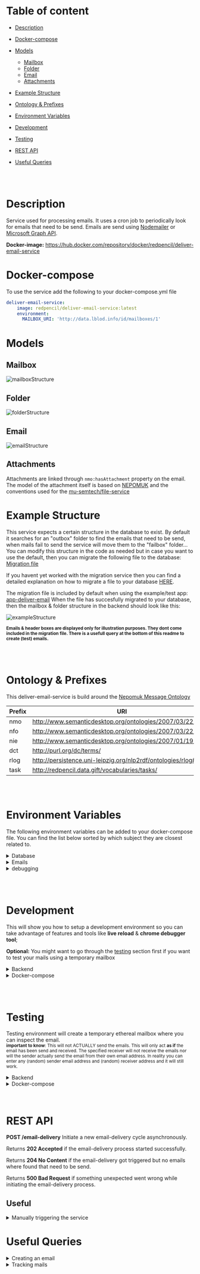 # Table of content

- [Description](#description)
- [Docker-compose](#docker-compose)
- [Models](#models)
  * [Mailbox](#mailbox)
  * [Folder](#folder)
  * [Email](#email)
  * [Attachments](#attachments)
- [Example Structure](#example-structure)
- [Ontology & Prefixes](#ontology--prefixes)
- [Environment Variables](#environment-variables)
- [Development](#development)
- [Testing](#testing)
- [REST API](#rest-api)
- [Useful Queries](#useful-queries)

  <br> <br>
# Description

Service used for processing emails. It uses a cron job to periodically look for emails that need to be send. Emails are send using [Nodemailer](https://nodemailer.com/) or [Microsoft Graph API](https://docs.microsoft.com/en-us/graph/outlook-mail-concept-overview).

**Docker-image:** https://hub.docker.com/repository/docker/redpencil/deliver-email-service

# Docker-compose

To use the service add the following to your docker-compose.yml file

```yaml
deliver-email-service:
    image: redpencil/deliver-email-service:latest
    environment: 
      MAILBOX_URI: 'http://data.lblod.info/id/mailboxes/1'
```

# Models

## Mailbox

![mailboxStructure](https://user-images.githubusercontent.com/52280338/101146729-a7abc080-361b-11eb-948a-3ee07351c9ce.png)

## Folder

![folderStructure](https://user-images.githubusercontent.com/52280338/98683653-94cc0600-2365-11eb-98f7-cae7c7eb085c.png)

## Email

![emailStructure](https://user-images.githubusercontent.com/52280338/100217257-8cea9500-2f13-11eb-9180-20fe7cb1a3a6.png)


## Attachments

Attachments are linked through  `nmo:hasAttachment` property on the email. 
The model of the attachment itself is based on [NEPOMUK](http://oscaf.sourceforge.net/nmo.html#nmo:hasAttachment) and the conventions used for the [mu-semtech/file-service](https://github.com/mu-semtech/file-service)

# Example Structure

This service expects a certain structure in the database to exist. By default it searches for an "outbox" folder to find the emails that need to be send, when mails fail to send the service will move them to the "failbox" folder... You can modify this structure in the code as needed but in case you want to use the default, then you can migrate the following file to the database: [Migration file](https://github.com/aatauil/app-deliver-email/blob/master/config/migrations/20190122110800-mailbox-folders.sparql)

If you havent yet worked with the migration service then you can find a detailed explanation on how to migrate a file to your database [HERE](https://github.com/mu-semtech/mu-migrations-service).

The migration file is included by default when using the example/test app: [app-deliver-email](https://github.com/aatauil/app-deliver-email)
When the file has succesfully migrated to your database, then the mailbox & folder structure in the backend should look like this:

![exampleStructure](https://user-images.githubusercontent.com/52280338/98683867-d361c080-2365-11eb-9c4d-7a800f393106.png)

<sup><b>Emails & header boxes are displayed only for illustration purposes. They dont come included in the migration file. There is a usefull query at the bottom of this readme to create (test) emails.</b></sup>

<br> <br>
# Ontology & Prefixes

This deliver-email-service is build around the [Nepomuk Message Ontology](http://oscaf.sourceforge.net/nmo.html)

| Prefix  | URI |
|---|---|
| nmo | http://www.semanticdesktop.org/ontologies/2007/03/22/nmo# |
| nfo | http://www.semanticdesktop.org/ontologies/2007/03/22/nfo# |
| nie | http://www.semanticdesktop.org/ontologies/2007/01/19/nie# |
| dct | http://purl.org/dc/terms/ |
| rlog | http://persistence.uni-leipzig.org/nlp2rdf/ontologies/rlog# |
| task | http://redpencil.data.gift/vocabularies/tasks/ |

<br> <br>
# Environment Variables

The following environment variables can be added to your docker-compose file. You can find the list below sorted by which subject they are closest related to.

<details>
 <summary>Database</summary>

| ENV  | Description | default | required |
|---|---|---|---|
| MAILBOX_URI | Specify the uri of the mailbox that you want to manipulate  | null |X |

</details>

<details>
 <summary>Emails</summary>

| ENV  | Description | default | required |
|---|---|---|---|
| EMAIL_CRON_PATTERN | Pattern describing when a new cron job should trigger. Default: once every hour. Useful: [cron-pattern-generator](https://crontab.guru/#*/2_*_*_*_*)  | 0 */1 * * * |
| SECURE_CONNECTION | if true the connection will use TLS when connecting to server. If false (the default) then TLS is used if server supports the STARTTLS extension. In most cases set this value to true if you are connecting to port 465. For port 587 or 25 keep it false  | false |   |
| EMAIL_PROTOCOL | Choose which protocol you want te use to send the e-mails. Available options are "smtp" "MS_Graph_API"  | "smtp" |  |
| HOURS_DELIVERING_TIMEOUT | Timeout after which the service will stop retrying to send the e-mail after it has failed  | 1 |
| HOURS_SENDING_TIMEOUT | Timeout after which emails in the sending box will be either retried or moved to the failbox  | .5 |
| MAX_BATCH_SIZE | Max amount of emails allowed to be send in parallel. Emails in a batch are sent sequentially, there's a wait time between batches | 10 |
| MAX_BATCH_WAIT_TIME | Amount of time (in milliseconds) to wait between batches | 1000 |
| MAX_RETRY_ATTEMPTS | Max amount of times an email will be tried to resend after it fails  | 5 |
| WELL_KNOWN_SERVICE | Specify the email service you will be using to send the emails. Options: [list](https://github.com/redpencilio/deliver-email-service/blob/main/data/node-mailer-services.js) or "test" | " " | x |
| FROM_NAME  | Name that will be displayed to receiver of the e-mail  | " " |
| EMAIL_ADDRESS | E-mail address from sender  | null | unless "test"  |
| EMAIL_PASSWORD | Password from sender (api-key if service is SendGrid)  | null | unless "test"  |
| ERROR_LOGS_GRAPH | Graph where your error logs will be stored | "http://mu.semte.ch/graphs/public" | |
| LOG_ERRORS | If true, will log the error message in the database when an email was send but returned an error | false | |
| HOST | Is the hostname or IP address to connect to.  | null | unless "test" |
| PORT | is the port to connect to (defaults to 587 if "SECURE_CONNECTION" is false or 465 if true)  | null |
| MS_GRAPH_API_CLIENT_ID | Client (or Application) ID of the Microsoft App that will be used to connect with the Graph API | null | if `EMAIL_PROTOCOL="MS_Graph_API"` |
| MS_GRAPH_API_TENANT_ID | Tenant (or Directory) ID of the tenant/Active Directory that hosts the email accounts we will use for sending | null | if `EMAIL_PROTOCOL="MS_Graph_API"` |
| MS_GRAPH_API_CLIENT_SECRET | Client secret value of the Microsoft App | null | if `EMAIL_PROTOCOL="MS_Graph_API"` |
| MS_GRAPH_API_USER_PRINCIPAL_NAME | The User Principal Name of the sender. Can be retrieved from the [Admin Portal](https://admin.microsoft.com/) | null | if `EMAIL_PROTOCOL="MS_Graph_API"` |
| MS_GRAPH_API_RETRIEVE_WAIT_TIME | the amount of time (in milliseconds) to wait when retrying the fetching of an email | 10000 |

</details>

<details>
 <summary>debugging</summary>

| ENV  | Description | default | required |
|---|---|---|---|
| NODE_ENV  | Choose your node environment. options: "production" or "development"   | "production" | |

</details>

<br> <br>
# Development

This will show you how to setup a development environment so you can take advantage of features and tools like **live reload** & **chrome debugger tool**;


**Optional:**
   You might want to go through the [testing](#testing) section first if you want to test your mails using a temporary mailbox
<br>

<details>
 <summary>Backend</summary>
 
If you already have a backend you want to use for development then you can ignore this, otherwise we have a development backend available that is already configured and has the example structure migrations file to get you up and running quickly. Follow the readme file of the following repo:

[App-deliver-email](https://github.com/aatauil/app-deliver-email)
</details>

<details>
 <summary>Docker-compose</summary>
 
As the image has been build using the [mu-javascript-template](https://hub.docker.com/r/semtech/mu-javascript-template), you will be able to setup a development environment with chrome debugging. To get started quickly, change the deliver-email-service in your docker-compose file to this:

```yaml
  deliver-email-service:
    image: redpencil/deliver-email-service:0.1.3
    ports:
      - 8888:80
      - 9229:9229
    environment:
      MAILBOX_URI: 'http://data.lblod.info/id/mailboxes/1'
      SECURE_CONNECTION: "true"
      NODE_ENV: "development"
      WELL_KNOWN_SERVICE: "myservice"
      EMAIL_ADDRESS: "mymail@myservice.com"
      EMAIL_PASSWORD: "myemailpassword"
      FROM_NAME: "myname"
    labels:
      - "logging=true"
    restart: always
    volumes:
      - ./data/files:/share
      - /path/to/local/cloned/deliver-email-service/folder/:/app/ (for debugging purposes)
    logging: *default-logging

```

<sup><b>Don't forget to change WELL_KNOW_SERVICE, EMAIL_ADDRESS, EMAIL_PASSWORD & FROM_NAME to your own + volume paths.</b></sup>

</details>

<br> <br>
# Testing

Testing environment will create a temporary ethereal mailbox where you can inspect the email. <br>
<sup><strong>important to know</strong>: This will not ACTUALLY send the emails. This will only act <strong>as if</strong> the email has been send and received. The specified receiver will not receive the emails nor will the sender actually send the email from their own email address. In reality you can enter any (random) sender email address and (random) receiver address and it will still work.</sup>

<details>
 <summary>Backend</summary>
 
If you already have a backend you want to use for development then you can ignore this, otherwise we have a development backend available that is already configured and has the example structure migrations file to get you up and running quickly. Follow the readme file of the following repo:

[App-deliver-email](https://github.com/aatauil/app-deliver-email)
</details>

<details>
 <summary>Docker-compose</summary>
 
You can easily inspect the mails by changing the WELL_KNOWN_SERVICE in your docker-compose file to "test"
```yaml
  deliver-email-service:
    image: redpencil/deliver-email-service:0.1.3
    environment:
      MAILBOX_URI: 'http://data.lblod.info/id/mailboxes/1'
      WELL_KNOWN_SERVICE: "test"
      FROM_NAME: "RedPencil"
```
When creating an email in the database (see [useful queries](#useful-queries)) the email will go through the same process as it would when sending an email in the non-testing environment. The main difference being that the service will create a temporary generated ethereal mailbox for you where you can view your send emails. At the end of each send email, the logs will display a preview url:

```
> EMAIL 3: Preview url https://ethereal.email/message/123456788abcdefg
```
When clicking on the link you will be redirected to the temporary generated mailbox where you can inspect the contents of the mail.
You do not have to worry about it spamming your own or any other mailbox when the test protocol is set.
</details>
<br> <br>


# REST API

**POST /email-delivery**
Initiate a new email-delivery cycle asynchronously.

Returns **202 Accepted** if the email-delivery process started successfully.

Returns **204 No Content** if the email-delivery got triggered but no emails where found that need to be send.

Returns **500 Bad Request** if something unexpected went wrong while initiating the email-delivery process.

## Useful

<details>
 <summary>Manually triggering the service</summary>
 
 Add the following snippet to your dispatcher file.
 
 ```ruby
  post "/email-delivery/*path" do
    Proxy.forward conn, path, "http://deliver-email-service/email-delivery/"
  end
```

You can now use postman to send a post request to the '/email-delivery' endpoint or you can run the following command in your terminal.

`wget --post-data='' http://localhost/email-delivery/`

<small> Do not forget to remove this before deploying to production </small>


</details>

# Useful Queries

<details>
 <summary>Creating an email</summary>

```
PREFIX nmo: <http://www.semanticdesktop.org/ontologies/2007/03/22/nmo#>
PREFIX nie: <http://www.semanticdesktop.org/ontologies/2007/01/19/nie#>
PREFIX nfo: <http://www.semanticdesktop.org/ontologies/2007/03/22/nfo#>

INSERT DATA {
  GRAPH <http://mu.semte.ch/graphs/system/email> {

    <http://data.lblod.info/id/emails/1> a nmo:Email;
        nmo:messageFrom "johan@redpencil.io";
        nmo:emailTo "niels@redpencil.io";
        nmo:emailCc "erika@redpencil.io";
        nmo:emailBcc "aad@redpencil.io";
        nmo:messageSubject "Email deliver service";
        nmo:plainTextMessageContent "I really like this service! But when encountering bugs, its important           to create an issue in the repo so it can get resolved";
        nmo:sentDate "";
        nmo:isPartOf <http://data.lblod.info/id/mail-folders/2>.
 }
}
```

<sup>You will want to modify <http://data.lblod.info/id/emails/1> after each inserted mail otherwise you will create duplicates. e.g.  <http://data.lblod.info/id/emails/2>,  <http://data.lblod.info/id/emails/3> etc..</sup>

</details>


<details>
 <summary>Tracking mails</summary>
 
 ```

PREFIX nmo: <http://www.semanticdesktop.org/ontologies/2007/03/22/nmo#>
PREFIX nie: <http://www.semanticdesktop.org/ontologies/2007/01/19/nie#>
PREFIX task: <http://redpencil.data.gift/vocabularies/tasks/>

   SELECT  ?email
      ?messageSubject
      ?messageFrom
      ?emailTo
      ?emailCc
      ?messageId
      ?plainTextMessageContent
      ?htmlMessageContent
      ?sentDate
      ?folder
      ?numberOfRetries

    WHERE {
      GRAPH <http://mu.semte.ch/graphs/system/email> {
        <http://data.lblod.info/id/mailboxes/1> nie:hasPart ?mailfolder.
        ?mailfolder nie:title ?folder.
        ?email nmo:isPartOf ?mailfolder.
        ?email nmo:messageSubject ?messageSubject.
        ?email nmo:messageFrom ?messageFrom.
        ?email nmo:emailTo ?emailTo.

        BIND(0 as ?defaultRetries).
        OPTIONAL {?email task:numberOfRetries ?optionalRetries}.
        BIND(coalesce(?optionalRetries, ?defaultRetries) as ?numberOfRetries).

        BIND('' as ?defaultEmailCc).
        OPTIONAL {?email nmo:emailCc ?optionalEmailCc}.
        BIND(coalesce(?optionalEmailCc, ?defaultEmailCc) as ?emailCc).

        BIND('' as ?defaultmessageId).
        OPTIONAL {?email nmo:messageId ?optionalMessageId}.
        BIND(coalesce(?optionalMessageId, ?defaultmessageId) as ?messageId).

        BIND('' as ?defaultPlainTextMessageContent).
        OPTIONAL {?email nmo:plainTextMessageContent ?optionalPlainTextMessageContent}.
        BIND(coalesce(?optionalPlainTextMessageContent, ?defaultPlainTextMessageContent) as ?plainTextMessageContent).

        BIND('' as ?defaultHtmlMessageContent).
        OPTIONAL {?email nmo:htmlMessageContent ?optionalHtmlMessageContent}.
        BIND(coalesce(?optionalHtmlMessageContent, ?defaultHtmlMessageContent) as ?htmlMessageContent).

        BIND('' as ?defaultSentDate).
        OPTIONAL {?email nmo:sentDate ?optionalSentDate}.
        BIND(coalesce(?optionalSentDate, ?defaultSentDate) as ?sentDate).

      }
    }
GROUP BY ?email ?messageSubject ?messageFrom ?messageId ?plainTextMessageContent ?htmlMessageContent ?sentDate ?numberOfRetries
```
 </details>

